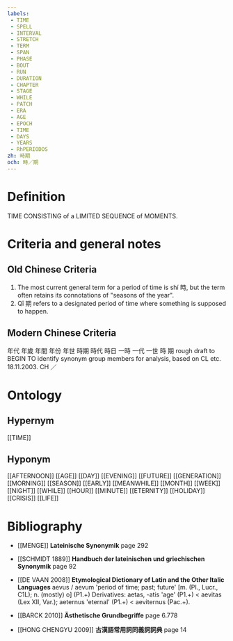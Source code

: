 ```yaml
---
labels: 
 - TIME
 - SPELL
 - INTERVAL
 - STRETCH
 - TERM
 - SPAN
 - PHASE
 - BOUT
 - RUN
 - DURATION
 - CHAPTER
 - STAGE
 - WHILE
 - PATCH
 - ERA
 - AGE
 - EPOCH
 - TIME
 - DAYS
 - YEARS
 - RhPERIODOS
zh: 時期
och: 時／期
---
```


# Definition
TIME CONSISTING of a LIMITED SEQUENCE of MOMENTS.
# Criteria and general notes
## Old Chinese Criteria
1. The most current general term for a period of time is shí 時, but the term often retains its connotations of "seasons of the year".
2. Qī 期 refers to a designated period of time where something is supposed to happen.
## Modern Chinese Criteria
年代
年歲
年間
年份
年世
時期
時代
時日
一時
一代
一世
時
期
rough draft to BEGIN TO identify synonym group members for analysis, based on CL etc. 18.11.2003. CH ／
# Ontology

## Hypernym
[[TIME]]
## Hyponym
[[AFTERNOON]]
[[AGE]]
[[DAY]]
[[EVENING]]
[[FUTURE]]
[[GENERATION]]
[[MORNING]]
[[SEASON]]
[[EARLY]]
[[MEANWHILE]]
[[MONTH]]
[[WEEK]]
[[NIGHT]]
[[WHILE]]
[[HOUR]]
[[MINUTE]]
[[ETERNITY]]
[[HOLIDAY]]
[[CRISIS]]
[[LIFE]]
# Bibliography
- [[MENGE]]
**Lateinische Synonymik** page 292

- [[SCHMIDT 1889]]
**Handbuch der lateinischen und griechischen Synonymik** page 92

- [[DE VAAN 2008]]
**Etymological Dictionary of Latin and the Other Italic Languages** 
aevus / aevum 'period of time; past; future' [m. (PI., Lucr., C1L); n. (mostly) o] (P1.+)
Derivatives: aetas, -atis 'age' (P1.+) < aevitas (Lex XII, Var.); aeternus 'eternal'
(P1.+) < aeviternus (Pac.+).
- [[BARCK 2010]]
**Ästhetische Grundbegriffe** page 6.778

- [[HONG CHENGYU 2009]]
**古漢語常用詞同義詞詞典** page 14

